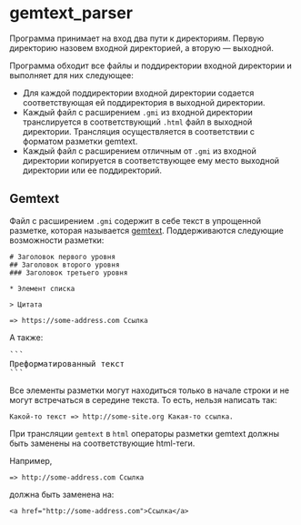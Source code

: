 # gemtext_parser

Программа принимает на вход два пути к директориям. 
Первую директорию назовем входной директорией, а вторую — выходной.

Программа обходит все файлы и поддиректории входной директории и выполняет для них следующее:
* Для каждой поддиректории входной директории содается соответствующая ей поддиректория в выходной директории.
* Каждый файл с расширением `.gmi` из входной директории транслируется в соответствующий `.html` файл в 
выходной директории. Трансляция осуществляется в соответствии с форматом разметки gemtext.
* Каждый файл с расширением отличным от `.gmi` из входной директории копируется
в соответствующее ему место выходной директории или ее поддиректорий.

## Gemtext

Файл с расширением `.gmi` содержит в себе текст в упрощенной разметке, 
которая называется [gemtext](https://gemini.circumlunar.space/docs/ru/gemtext.gmi). 
Поддерживаются следующие возможности разметки:
```
# Заголовок первого уровня
## Заголовок второго уровня
### Заголовок третьего уровня

* Элемент списка

> Цитата

=> https://some-address.com Ссылка
```

А также:
<pre>
```
Преформатированный текст
```
</pre>

Все элементы разметки могут находиться только в начале строки и не могут встречаться в середине текста. 
То есть, нельзя написать так:
```
Какой-то текст => http://some-site.org Какая-то ссылка.
```

При трансляции `gemtext` в `html` операторы разметки gemtext должны быть заменены на соответствующие html-теги.

Например,
```
=> http://some-address.com Ссылка
```
должна быть заменена на:
```
<a href="http://some-address.com">Ссылка</a>
```
